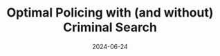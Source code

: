 ---
title: "Optimal Policing with (and without) Criminal Search"
collection: publications
permalink: /publication/2024-06-24-crime
excerpt: 
date: 2024-06-24
venue: 'JAMA Surgery'
link: 'https://link.springer.com/article/10.1007/s10058-024-00356-y'
authors: 'Carol Gao & Jorge Vasquez'
---